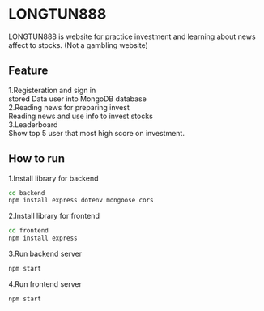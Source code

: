 # LONGTUN888
LONGTUN888 is website for practice investment and learning about news affect to stocks.  (Not a gambling website)
## Feature 
1.Registeration and sign in  
stored Data user into MongoDB database  
2.Reading news for preparing invest  
Reading news and use info to invest stocks  
3.Leaderboard  
Show top 5 user that most high score on investment.  
## How to run
1.Install library for backend  
```bash
cd backend
npm install express dotenv mongoose cors
```
2.Install library for frontend
```bash
cd frontend
npm install express
```
3.Run backend server
```bash
npm start
```
4.Run frontend server
```bash
npm start
```
